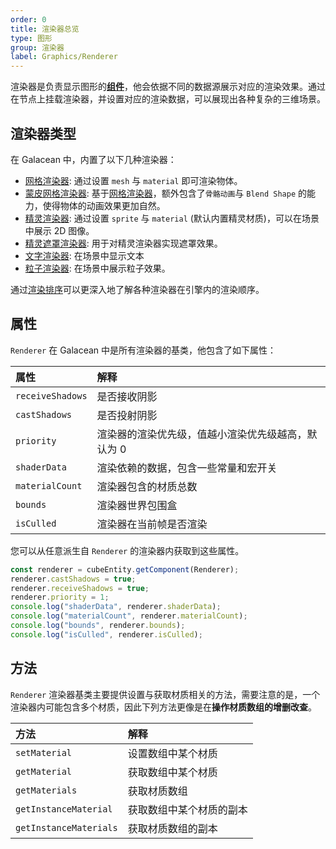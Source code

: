 ```yaml
---
order: 0
title: 渲染器总览
type: 图形
group: 渲染器
label: Graphics/Renderer
---
```


渲染器是负责显示图形的[**组件**](/docs/core-component)，他会依据不同的数据源展示对应的渲染效果。通过在节点上挂载渲染器，并设置对应的渲染数据，可以展现出各种复杂的三维场景。

## 渲染器类型

在 Galacean 中，内置了以下几种渲染器：

- [网格渲染器](graphics-renderer-meshRenderer): 通过设置 `mesh` 与 `material` 即可渲染物体。
- [蒙皮网格渲染器](graphics-renderer-skinnedMeshRenderer): 基于[网格渲染器](graphics-renderer-meshRenderer)，额外包含了`骨骼动画`与 `Blend Shape` 的能力，使得物体的动画效果更加自然。
- [精灵渲染器](/docs/graphics-2d-spriteRenderer): 通过设置 `sprite` 与 `material` (默认内置精灵材质)，可以在场景中展示 2D 图像。
- [精灵遮罩渲染器](/docs/graphics-2d-spriteMask): 用于对精灵渲染器实现遮罩效果。
- [文字渲染器](/docs/graphics-2d-text): 在场景中显示文本
- [粒子渲染器](/docs/graphics-particle-renderer): 在场景中展示粒子效果。

通过[渲染排序](/docs/graphics-renderer-order)可以更深入地了解各种渲染器在引擎内的渲染顺序。

## 属性

`Renderer` 在 Galacean 中是所有渲染器的基类，他包含了如下属性：

| 属性             | 解释                                               |
| :--------------- | :------------------------------------------------- |
| `receiveShadows` | 是否接收阴影                                       |
| `castShadows`    | 是否投射阴影                                       |
| `priority`       | 渲染器的渲染优先级，值越小渲染优先级越高，默认为 0 |
| `shaderData`     | 渲染依赖的数据，包含一些常量和宏开关               |
| `materialCount`  | 渲染器包含的材质总数                               |
| `bounds`         | 渲染器世界包围盒                                   |
| `isCulled`       | 渲染器在当前帧是否渲染                             |

您可以从任意派生自 `Renderer` 的渲染器内获取到这些属性。

```typescript
const renderer = cubeEntity.getComponent(Renderer);
renderer.castShadows = true;
renderer.receiveShadows = true;
renderer.priority = 1;
console.log("shaderData", renderer.shaderData);
console.log("materialCount", renderer.materialCount);
console.log("bounds", renderer.bounds);
console.log("isCulled", renderer.isCulled);
```

## 方法

`Renderer` 渲染器基类主要提供设置与获取材质相关的方法，需要注意的是，一个渲染器内可能包含多个材质，因此下列方法更像是在**操作材质数组的增删改查**。

| 方法                   | 解释                     |
| :--------------------- | :----------------------- |
| `setMaterial`          | 设置数组中某个材质       |
| `getMaterial`          | 获取数组中某个材质       |
| `getMaterials`         | 获取材质数组             |
| `getInstanceMaterial`  | 获取数组中某个材质的副本 |
| `getInstanceMaterials` | 获取材质数组的副本       |
